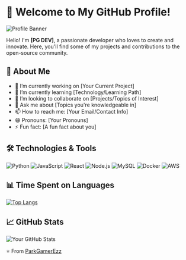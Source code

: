 # 🌟 Welcome to My GitHub Profile!

![Profile Banner](https://your-image-url.com/banner.png)

Hello! I'm **[PG DEV]**, a passionate developer who loves to create and innovate. Here, you'll find some of my projects and contributions to the open-source community.

## 🚀 About Me

- 🔭 I’m currently working on [Your Current Project]
- 🌱 I’m currently learning [Technology/Learning Path]
- 👯 I’m looking to collaborate on [Projects/Topics of Interest]
- 💬 Ask me about [Topics you're knowledgeable in]
- 📫 How to reach me: [Your Email/Contact Info]
- 😄 Pronouns: [Your Pronouns]
- ⚡ Fun fact: [A fun fact about you]

## 🛠️ Technologies & Tools

![Python](https://img.shields.io/badge/-Python-333333?style=flat&logo=python)
![JavaScript](https://img.shields.io/badge/-JavaScript-333333?style=flat&logo=javascript)
![React](https://img.shields.io/badge/-React-333333?style=flat&logo=react)
![Node.js](https://img.shields.io/badge/-Node.js-333333?style=flat&logo=node.js)
![MySQL](https://img.shields.io/badge/-MySQL-333333?style=flat&logo=mysql)
![Docker](https://img.shields.io/badge/-Docker-333333?style=flat&logo=docker)
![AWS](https://img.shields.io/badge/-AWS-333333?style=flat&logo=amazon-aws)

## 📊 Time Spent on Languages

[![Top Langs](https://github-readme-stats.vercel.app/api/top-langs/?username=ParkGamerEzz&layout=compact&theme=radical)](https://github.com/anuraghazra/github-readme-stats)

## 📈 GitHub Stats

![Your GitHub Stats](https://github-readme-stats.vercel.app/api?username=ParkGamerEzz&show_icons=true&theme=radical)


⭐️ From [ParkGamerEzz](https://github.com/ParkGamerEzz)

<!---
ParkGamerEzz/ParkGamerEzz is a ✨ special ✨ repository because its `README.md` (this file) appears on your GitHub profile.
You can click the Preview link to take a look at your changes.
--->
